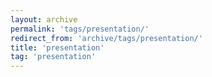 ```yaml
---
layout: archive
permalink: 'tags/presentation/'
redirect_from: 'archive/tags/presentation/'
title: 'presentation'
tag: 'presentation'
---
```

